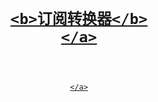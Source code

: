 <div align="center">
  <h1>
     <a href="https://deploy.workers.cloudflare.com/?url=https://github.com/yoguoran/sublink-worker">
<!--       <img src="https://deploy.workers.cloudflare.com/button" alt="Deploy to Cloudflare Workers"/> -->
      
    <b>订阅转换器</b>
    </a>
  
  
  </h1>
  
  <br>

  <p>
    <a href="https://deploy.workers.cloudflare.com/?url=https://github.com/yoguoran/sublink-worker">
<!--       <img src="https://deploy.workers.cloudflare.com/button" alt="Deploy to Cloudflare Workers"/> -->
      
    </a>
  </p>
</div>
